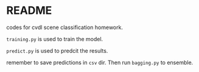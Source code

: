# README

codes for cvdl scene classification homework.

`training.py` is used to train the model.

`predict.py` is used to predcit the results.

remember to save predictions in `csv` dir. Then run `bagging.py` to ensemble.